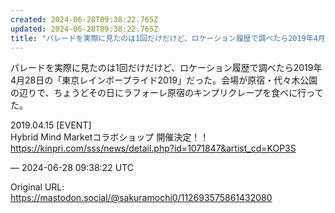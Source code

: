 ```yaml
---
created: 2024-06-28T09:38:22.765Z
updated: 2024-06-28T09:38:22.765Z
title: "パレードを実際に見たのは1回だけだけど、ロケーション履歴で調べたら2019年4月[...]"
---
```


<p>パレードを実際に見たのは1回だけだけど、ロケーション履歴で調べたら2019年4月28日の「東京レインボープライド2019」だった。会場が原宿・代々木公園の辺りで、ちょうどその日にラフォーレ原宿のキンプリクレープを食べに行ってた。</p><p>2019.04.15 [EVENT]<br />Hybrid Mind Marketコラボショップ 開催決定！！<br /><a href="https://kinpri.com/sss/news/detail.php?id=1071847&amp;artist_cd=KOP3S" target="_blank" rel="nofollow noopener" translate="no"><span class="invisible">https://</span><span class="ellipsis">kinpri.com/sss/news/detail.php</span><span class="invisible">?id=1071847&amp;artist_cd=KOP3S</span></a></p>

&mdash; 2024-06-28 09:38:22 UTC

Original URL: https://mastodon.social/@sakuramochi0/112693575861432080

